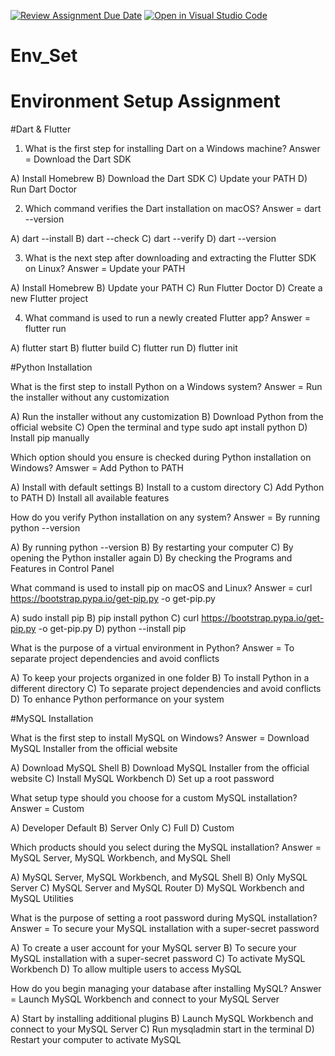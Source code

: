 [![Review Assignment Due Date](https://classroom.github.com/assets/deadline-readme-button-22041afd0340ce965d47ae6ef1cefeee28c7c493a6346c4f15d667ab976d596c.svg)](https://classroom.github.com/a/vnsr1XuU)
[![Open in Visual Studio Code](https://classroom.github.com/assets/open-in-vscode-2e0aaae1b6195c2367325f4f02e2d04e9abb55f0b24a779b69b11b9e10269abc.svg)](https://classroom.github.com/online_ide?assignment_repo_id=17057020&assignment_repo_type=AssignmentRepo)
# Env_Set

# Environment Setup Assignment

#Dart & Flutter

1. What is the first step for installing Dart on a Windows machine?
     Answer = Download the Dart SDK
   

A) Install Homebrew
B) Download the Dart SDK
C) Update your PATH
D) Run Dart Doctor


2. Which command verifies the Dart installation on macOS?
    Answer = dart --version
   

A) dart --install
B) dart --check
C) dart --verify
D) dart --version


3. What is the next step after downloading and extracting the Flutter SDK on Linux?
     Answer = Update your PATH
   

A) Install Homebrew
B) Update your PATH
C) Run Flutter Doctor
D) Create a new Flutter project


4. What command is used to run a newly created Flutter app?
      Answer = flutter run


A) flutter start
B) flutter build
C) flutter run
D) flutter init


#Python Installation

What is the first step to install Python on a Windows system?
   Answer = Run the installer without any customization

A) Run the installer without any customization
B) Download Python from the official website
C) Open the terminal and type sudo apt install python
D) Install pip manually

Which option should you ensure is checked during Python installation on Windows?
   Amswer =  Add Python to PATH

A) Install with default settings
B) Install to a custom directory
C) Add Python to PATH
D) Install all available features

How do you verify Python installation on any system?
    Answer = By running python --version

A) By running python --version
B) By restarting your computer
C) By opening the Python installer again
D) By checking the Programs and Features in Control Panel

What command is used to install pip on macOS and Linux?
   Answer = curl https://bootstrap.pypa.io/get-pip.py -o get-pip.py

A) sudo install pip
B) pip install python
C) curl https://bootstrap.pypa.io/get-pip.py -o get-pip.py
D) python --install pip

What is the purpose of a virtual environment in Python?
  Answer = To separate project dependencies and avoid conflicts

A) To keep your projects organized in one folder
B) To install Python in a different directory
C) To separate project dependencies and avoid conflicts
D) To enhance Python performance on your system

#MySQL Installation

What is the first step to install MySQL on Windows?
  Answer = Download MySQL Installer from the official website

A) Download MySQL Shell
B) Download MySQL Installer from the official website
C) Install MySQL Workbench
D) Set up a root password

What setup type should you choose for a custom MySQL installation?
   Answer =  Custom

A) Developer Default
B) Server Only
C) Full
D) Custom

Which products should you select during the MySQL installation?
   Answer = MySQL Server, MySQL Workbench, and MySQL Shell

A) MySQL Server, MySQL Workbench, and MySQL Shell
B) Only MySQL Server
C) MySQL Server and MySQL Router
D) MySQL Workbench and MySQL Utilities

What is the purpose of setting a root password during MySQL installation?
  Answer = To secure your MySQL installation with a super-secret password

A) To create a user account for your MySQL server
B) To secure your MySQL installation with a super-secret password
C) To activate MySQL Workbench
D) To allow multiple users to access MySQL

How do you begin managing your database after installing MySQL?
  Answer = Launch MySQL Workbench and connect to your MySQL Server

A) Start by installing additional plugins
B) Launch MySQL Workbench and connect to your MySQL Server
C) Run mysqladmin start in the terminal
D) Restart your computer to activate MySQL

